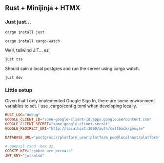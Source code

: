## Rust + Minijinja + HTMX

### Just just...

```bash
cargo install just
```

```bash
cargo install cargo-watch
```

Well, tailwind JIT... ez
```bash
just css
```

Should spin a local postgres and run the server using cargo watch.
```bash
just dev
```

### Little setup

Given that I only implemented Google Sign In, there are some environment variables to set.
I use .cargo/config.toml when developing locally. 

```toml
RUST_LOG="debug"
GOOGLE_CLIENT_ID="some-google-client-id.apps.googleusercontent.com"
GOOGLE_CLIENT_SECRET="some-google-client-secret"
GOOGLE_REDIRECT_URI="http://localhost:3000/auth/callback/google"

DATABASE_URL="postgres://platform_user:platform_pwd@localhost/platform"

# openssl rand -hex 32
COOKIE_KEY="cookie-are-private"
JWT_KEY="jwt-also"
```